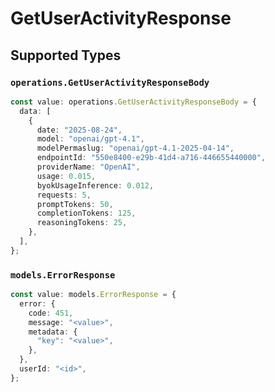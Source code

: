 # GetUserActivityResponse


## Supported Types

### `operations.GetUserActivityResponseBody`

```typescript
const value: operations.GetUserActivityResponseBody = {
  data: [
    {
      date: "2025-08-24",
      model: "openai/gpt-4.1",
      modelPermaslug: "openai/gpt-4.1-2025-04-14",
      endpointId: "550e8400-e29b-41d4-a716-446655440000",
      providerName: "OpenAI",
      usage: 0.015,
      byokUsageInference: 0.012,
      requests: 5,
      promptTokens: 50,
      completionTokens: 125,
      reasoningTokens: 25,
    },
  ],
};
```

### `models.ErrorResponse`

```typescript
const value: models.ErrorResponse = {
  error: {
    code: 451,
    message: "<value>",
    metadata: {
      "key": "<value>",
    },
  },
  userId: "<id>",
};
```

